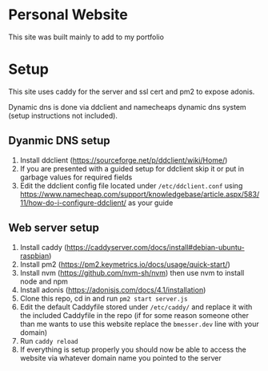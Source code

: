# Personal Website

This site was built mainly to add to my portfolio

# Setup

This site uses caddy for the server and ssl cert and pm2 to expose adonis.

Dynamic dns is done via ddclient and namecheaps dynamic dns system (setup instructions not included).

## Dyanmic DNS setup
1) Install ddclient (https://sourceforge.net/p/ddclient/wiki/Home/)
2) If you are presented with a guided setup for ddclient skip it or put in garbage values for required fields
3) Edit the ddclient config file located under `/etc/ddclient.conf` using https://www.namecheap.com/support/knowledgebase/article.aspx/583/11/how-do-i-configure-ddclient/ as your guide 

## Web server setup
1) Install caddy (https://caddyserver.com/docs/install#debian-ubuntu-raspbian)
2) Install pm2 (https://pm2.keymetrics.io/docs/usage/quick-start/)
3) Install nvm (https://github.com/nvm-sh/nvm) then use nvm to install node and npm
4) Install adonis (https://adonisjs.com/docs/4.1/installation)
5) Clone this repo, cd in and run `pm2 start server.js`
6) Edit the default Caddyfile stored under `/etc/caddy/` and replace it with the included Caddyfile in the repo (if for some reason someone other than me wants to use this website replace the `bmesser.dev` line with your domain)
7) Run `caddy reload`  
8) If everything is setup properly you should now be able to access the website via whatever domain name you pointed to the server